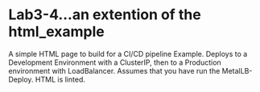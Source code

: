 # Lab3-4...an extention of the html_example
A simple HTML page to build for a CI/CD pipeline Example.  Deploys to a Development Environment with a ClusterIP, then to a Production environment with LoadBalancer.  Assumes that you have run the MetalLB-Deploy.  HTML is linted.

